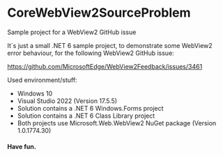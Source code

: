 # CoreWebView2SourceProblem
Sample project for a WebView2 GitHub issue

It´s just a small .NET 6 sample project, to demonstrate some WebView2 error behaviour, for the following WebView2 GitHub issue:

https://github.com/MicrosoftEdge/WebView2Feedback/issues/3461

Used environment/stuff:
- Windows 10
- Visual Studio 2022 (Version 17.5.5)
- Solution contains a .NET 6 Windows.Forms project
- Solution contains a .NET 6 Class Library project
- Both projects use Microsoft.Web.WebView2 NuGet package (Version 1.0.1774.30)

#### Have fun.
